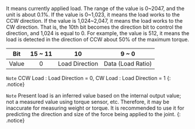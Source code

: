 It means currently applied load.
The range of the value is 0~2047, and the unit is about 0.1%.
If the value is 0~1,023, it means the load works to the CCW direction.
If the value is 1,024~2,047, it means the load works to the CW direction.
That is, the 10th bit becomes the direction bit to control the direction, and 1,024 is equal to 0.
For example, the value is 512, it means the load is detected in the direction of CCW about 50% of the maximum torque.

| Bit | 15 ~ 11  | 10 | 9 ~ 0|
| :----: | :---: | :---: | :---: |
| Value | 0 | Load Direction | Data (Load Ratio)|

`Note` CCW Load : Load Direction = 0, CW Load : Load Direction = 1
{: .notice}

`Note` Present load is an inferred value based on the internal output value; not a measured value using torque sensor, etc. Therefore, it may be inaccurate for measuring weight or torque. It is recommended to use it for predicting the direction and size of the force being applied to the joint.
{: .notice}
